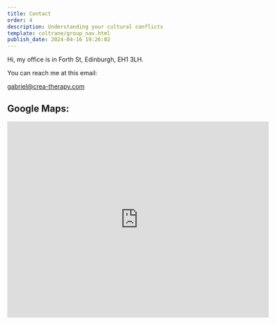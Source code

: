 ```yaml
---
title: Contact
order: 4
description: Understanding your cultural conflicts
template: coltrane/group_nav.html
publish_date: 2024-04-16 19:26:02
---
```


Hi, my office is in Forth St, Edinburgh, EH1 3LH.

You can reach me at this email:

[gabriel@crea-therapy.com](mailto:gabriel@crea-therapy.com)

## Google Maps:

<div class="ratio ratio-4x3">
<iframe src="https://www.google.com/maps/embed?pb=!1m18!1m12!1m3!1d2233.5004335011386!2d-3.189656523065696!3d55.95803007316077!2m3!1f0!2f0!3f0!3m2!1i1024!2i768!4f13.1!3m3!1m2!1s0x4887c78c688b3d63%3A0x1be6dacd15698236!2s20%20Forth%20St%2C%20Edinburgh%20EH1%203LH!5e0!3m2!1sen!2suk!4v1727708323460!5m2!1sen!2suk" width="600" height="450" style="border:0;" allowfullscreen="" loading="lazy" referrerpolicy="no-referrer-when-downgrade"></iframe>
</div>